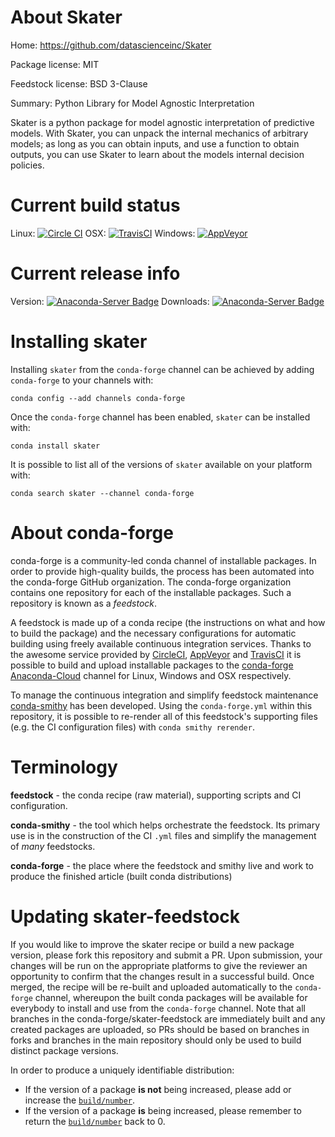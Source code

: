 About Skater
============

Home: https://github.com/datascienceinc/Skater

Package license: MIT

Feedstock license: BSD 3-Clause

Summary: Python Library for Model Agnostic Interpretation

Skater is a python package for model agnostic interpretation of predictive
models. With Skater, you can unpack the internal mechanics of arbitrary
models; as long as you can obtain inputs, and use a function to obtain
outputs, you can use Skater to learn about the models internal
decision policies.


Current build status
====================

Linux: [![Circle CI](https://circleci.com/gh/conda-forge/skater-feedstock.svg?style=shield)](https://circleci.com/gh/conda-forge/skater-feedstock)
OSX: [![TravisCI](https://travis-ci.org/conda-forge/skater-feedstock.svg?branch=master)](https://travis-ci.org/conda-forge/skater-feedstock)
Windows: [![AppVeyor](https://ci.appveyor.com/api/projects/status/github/conda-forge/skater-feedstock?svg=True)](https://ci.appveyor.com/project/conda-forge/skater-feedstock/branch/master)

Current release info
====================
Version: [![Anaconda-Server Badge](https://anaconda.org/conda-forge/skater/badges/version.svg)](https://anaconda.org/conda-forge/skater)
Downloads: [![Anaconda-Server Badge](https://anaconda.org/conda-forge/skater/badges/downloads.svg)](https://anaconda.org/conda-forge/skater)

Installing skater
=================

Installing `skater` from the `conda-forge` channel can be achieved by adding `conda-forge` to your channels with:

```
conda config --add channels conda-forge
```

Once the `conda-forge` channel has been enabled, `skater` can be installed with:

```
conda install skater
```

It is possible to list all of the versions of `skater` available on your platform with:

```
conda search skater --channel conda-forge
```


About conda-forge
=================

conda-forge is a community-led conda channel of installable packages.
In order to provide high-quality builds, the process has been automated into the
conda-forge GitHub organization. The conda-forge organization contains one repository
for each of the installable packages. Such a repository is known as a *feedstock*.

A feedstock is made up of a conda recipe (the instructions on what and how to build
the package) and the necessary configurations for automatic building using freely
available continuous integration services. Thanks to the awesome service provided by
[CircleCI](https://circleci.com/), [AppVeyor](http://www.appveyor.com/)
and [TravisCI](https://travis-ci.org/) it is possible to build and upload installable
packages to the [conda-forge](https://anaconda.org/conda-forge)
[Anaconda-Cloud](http://docs.anaconda.org/) channel for Linux, Windows and OSX respectively.

To manage the continuous integration and simplify feedstock maintenance
[conda-smithy](http://github.com/conda-forge/conda-smithy) has been developed.
Using the ``conda-forge.yml`` within this repository, it is possible to re-render all of
this feedstock's supporting files (e.g. the CI configuration files) with ``conda smithy rerender``.


Terminology
===========

**feedstock** - the conda recipe (raw material), supporting scripts and CI configuration.

**conda-smithy** - the tool which helps orchestrate the feedstock.
                   Its primary use is in the construction of the CI ``.yml`` files
                   and simplify the management of *many* feedstocks.

**conda-forge** - the place where the feedstock and smithy live and work to
                  produce the finished article (built conda distributions)


Updating skater-feedstock
=========================

If you would like to improve the skater recipe or build a new
package version, please fork this repository and submit a PR. Upon submission,
your changes will be run on the appropriate platforms to give the reviewer an
opportunity to confirm that the changes result in a successful build. Once
merged, the recipe will be re-built and uploaded automatically to the
`conda-forge` channel, whereupon the built conda packages will be available for
everybody to install and use from the `conda-forge` channel.
Note that all branches in the conda-forge/skater-feedstock are
immediately built and any created packages are uploaded, so PRs should be based
on branches in forks and branches in the main repository should only be used to
build distinct package versions.

In order to produce a uniquely identifiable distribution:
 * If the version of a package **is not** being increased, please add or increase
   the [``build/number``](http://conda.pydata.org/docs/building/meta-yaml.html#build-number-and-string).
 * If the version of a package **is** being increased, please remember to return
   the [``build/number``](http://conda.pydata.org/docs/building/meta-yaml.html#build-number-and-string)
   back to 0.

